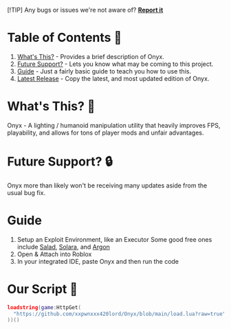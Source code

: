 [!TIP]
Any bugs or issues we're not aware of? **[Report it](https://discord.com/invite/a8Ng5WAzPK)**

# Table of Contents :bookmark:
1. [What's This?](<HEADER URL>) - Provides a brief description of Onyx.
2. [Future Support?](<HEADER URL>) - Lets you know what may be coming to this project.
3. [Guide](<HEADER URL>) - Just a fairly basic guide to teach you how to use this.
4. [Latest Release](<HEADER URL>) - Copy the latest, and most updated edition of Onyx.

# What's This? :thought_balloon:
Onyx - A lighting / humanoid manipulation utility that heavily improves FPS, playability, and allows for tons of player mods and unfair advantages.

# Future Support? :lock:
Onyx more than likely won't be receiving many updates aside from the usual bug fix.

# Guide
1. Setup an Exploit Environment, like an Executor
Some good free ones include [Salad](https://discord.gg/NbpGvpfJ29), [Solara](https://getsolara.dev/), and [Argon](https://getargon.xyz/)
2. Open & Attach into Roblox
3. In your integrated IDE, paste Onyx and then run the code

# Our Script :scroll:
```lua
loadstring(game:HttpGet(
  "https://github.com/xxpwnxxx420lord/Onyx/blob/main/load.lua?raw=true"
))()
```
